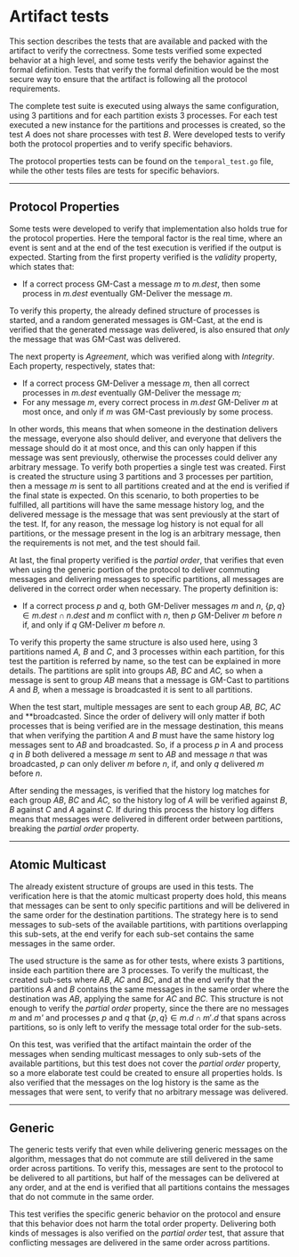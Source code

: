 # Artifact tests

This section describes the tests that are available and packed with the artifact to verify the correctness. Some tests 
verified some expected behavior at a high level, and some tests verify the behavior against the formal definition. Tests
that verify the formal definition would be the most secure way to ensure that the artifact is following all the protocol 
requirements.

The complete test suite is executed using always the same configuration, using 3 partitions and for each partition 
exists 3 processes. For each test executed a new instance for the partitions and processes is created, so the test *A* 
does not share processes with test *B*. Were developed tests to verify both the protocol properties and to verify 
specific behaviors.

The protocol properties tests can be found on the `temporal_test.go` file, while the other tests files are tests for
specific behaviors.

---
## Protocol Properties

Some tests were developed to verify that implementation also holds true for the protocol properties. Here the temporal 
factor is the real time, where an event is sent and at the end of the test execution is verified if the output is 
expected. Starting from the first property verified is the *validity* property, which states that:

- If a correct process GM-Cast a message *m* to *m.dest*, then some process in *m.dest* eventually GM-Deliver the 
  message *m*.

To verify this property, the already defined structure of processes is started, and a random generated messages is 
GM-Cast, at the end is verified that the generated message was delivered, is also ensured that *only* the message that 
was GM-Cast was delivered.

The next property is *Agreement*, which was verified along with *Integrity*. Each property, respectively, states that:

- If a correct process GM-Deliver a message *m*, then all correct processes in *m.dest* eventually GM-Deliver the 
  message *m;*
- For any message *m*, every correct process in *m.dest* GM-Deliver *m* at most once, and only if *m* was GM-Cast 
  previously by some process.

In other words, this means that when someone in the destination delivers the message, everyone also should deliver, 
and everyone that delivers the message should do it at most once, and this can only happen if this message was sent 
previously, otherwise the processes could deliver any arbitrary message. To verify both properties a single test was 
created. First is created the structure using 3 partitions and 3 processes per partition, then a message *m* is sent 
to all partitions created and at the end is verified if the final state is expected. On this scenario, to both 
properties to be fulfilled, all partitions will have the same message history log, and the delivered message is the 
message that was sent previously at the start of the test. If, for any reason, the message log history is not equal for 
all partitions, or the message present in the log is an arbitrary message, then the requirements is not met, and the 
test should fail.

At last, the final property verified is the *partial order*, that verifies that even when using the generic portion of 
the protocol to deliver commuting messages and delivering messages to specific partitions, all messages are delivered in
the correct order when necessary. The property definition is:

- If a correct process *p* and *q*, both GM-Deliver messages *m* and *n*, $\{p, q\} \in m.dest \cap n.dest$ and *m* 
  conflict with *n*, then *p* GM-Deliver *m* before *n* if, and only if *q* GM-Deliver *m* before *n.*

To verify this property the same structure is also used here, using 3 partitions named *A, B* and *C*, and 3 processes 
within each partition, for this test the partition is referred by name, so the test can be explained in more details. 
The partitions are split into groups *AB, BC* and  *AC,* so when a message is sent to group *AB* means that a message is 
GM-Cast to partitions *A* and *B,* when a message is broadcasted it is sent to all partitions.

When the test start, multiple messages are sent to each group *AB, BC,* *AC* and **broadcasted. Since the order of 
delivery will only matter if both processes that is being verified are in the message destination, this means that when 
verifying the partition *A* and *B* must have the same history log messages sent to *AB* and broadcasted. So, if a 
process *p* in *A* and process *q* in *B* both delivered a message *m* sent to *AB* and message *n* that was broadcasted, 
*p* can only deliver *m* before *n*, if, and only *q* delivered *m* before *n*.

After sending the messages, is verified that the history log matches for each group *AB*, *BC* and *AC,* so the history 
log of *A* will be verified against *B*, *B* against *C* and *A* against *C.* If during this process the history log 
differs means that messages were delivered in different order between partitions, breaking the *partial order* property.

---
## Atomic Multicast

The already existent structure of groups are used in this tests. The verification here is that the atomic multicast 
property does hold, this means that messages can be sent to only specific partitions and will be delivered in the same 
order for the destination partitions. The strategy here is to send messages to sub-sets of the available partitions, 
with partitions overlapping this sub-sets, at the end verify for each sub-set contains the same messages in the same 
order.

The used structure is the same as for other tests, where exists 3 partitions, inside each partition there are 3 
processes. To verify the multicast, the created sub-sets where *AB*, *AC* and *BC*, and at the end verify that the 
partitions *A* and *B* contains the same messages in the same order where the destination was *AB*, applying the same 
for *AC* and *BC*. This structure is not enough to verify the *partial order* property, since the there are no messages 
*m* and *m'* and processes *p* and *q* that $\{p, q\} \in m.d \cap m'.d$ that spans across partitions, so is only left 
to verify the message total order for the sub-sets.

On this test, was verified that the artifact maintain the order of the messages when sending multicast messages to only 
sub-sets of the available partitions, but this test does not cover the *partial order* property, so a more elaborate 
test could be created to ensure all properties holds. Is also verified that the messages on the log history is the same 
as the messages that were sent, to verify that no arbitrary message was delivered.

---
## Generic

The generic tests verify that even while delivering generic messages on the algorithm, messages that do not commute are 
still delivered in the same order across partitions. To verify this, messages are sent to the protocol to be delivered 
to all partitions, but half of the messages can be delivered at any order, and at the end is verified that all 
partitions contains the messages that do not commute in the same order.

This test verifies the specific generic behavior on the protocol and ensure that this behavior does not harm the total 
order property. Delivering both kinds of messages is also verified on the *partial order* test, that assure that 
conflicting messages are delivered in the same order across partitions.